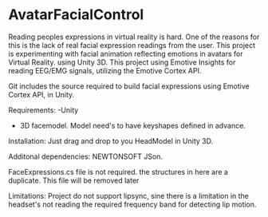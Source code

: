 # AvatarFacialControl
Reading peoples expressions in virtual reality is hard. One of the reasons for this is the lack of real facial expression readings from the user. This project is experimenting with facial animation reflecting emotions in avatars for Virtual Reality. using Unity 3D. This project using Emotive Insights for reading EEG/EMG signals, utilizing the Emotive Cortex API. 

Git includes the source required to build facial expressions using Emotive Cortex API, in Unity.


Requirements:
-Unity
- 3D facemodel. Model need's to have keyshapes defined in advance.


Installation:
Just drag and drop to you HeadModel in Unity 3D. 


Additonal dependencies:
NEWTONSOFT JSon. 

FaceExpressions.cs file is not required. the structures in here are a duplicate. This file will be removed later

Limitations:
Project do not support lipsync, sine there is a limitation in the headset's not reading the required frequency band for detecting lip motion.
